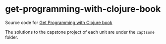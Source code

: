 # get-programming-with-clojure-book
Source code for [Get Programming with Clojure book](https://www.manning.com/books/get-programming-with-clojure)


The solutions to the capstone project of each unit are under the `captsone` folder.
